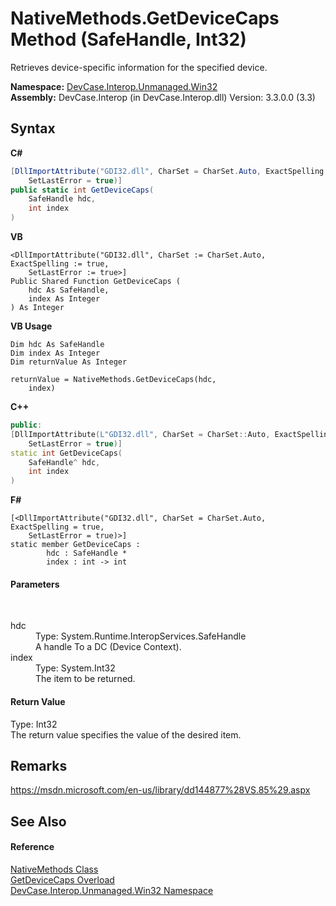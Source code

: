 # NativeMethods.GetDeviceCaps Method (SafeHandle, Int32)
 

Retrieves device-specific information for the specified device.

**Namespace:**&nbsp;<a href="N_DevCase_Interop_Unmanaged_Win32">DevCase.Interop.Unmanaged.Win32</a><br />**Assembly:**&nbsp;DevCase.Interop (in DevCase.Interop.dll) Version: 3.3.0.0 (3.3)

## Syntax

**C#**<br />
``` C#
[DllImportAttribute("GDI32.dll", CharSet = CharSet.Auto, ExactSpelling = true, 
	SetLastError = true)]
public static int GetDeviceCaps(
	SafeHandle hdc,
	int index
)
```

**VB**<br />
``` VB
<DllImportAttribute("GDI32.dll", CharSet := CharSet.Auto, ExactSpelling := true, 
	SetLastError := true>]
Public Shared Function GetDeviceCaps ( 
	hdc As SafeHandle,
	index As Integer
) As Integer
```

**VB Usage**<br />
``` VB Usage
Dim hdc As SafeHandle
Dim index As Integer
Dim returnValue As Integer

returnValue = NativeMethods.GetDeviceCaps(hdc, 
	index)
```

**C++**<br />
``` C++
public:
[DllImportAttribute(L"GDI32.dll", CharSet = CharSet::Auto, ExactSpelling = true, 
	SetLastError = true)]
static int GetDeviceCaps(
	SafeHandle^ hdc, 
	int index
)
```

**F#**<br />
``` F#
[<DllImportAttribute("GDI32.dll", CharSet = CharSet.Auto, ExactSpelling = true, 
	SetLastError = true)>]
static member GetDeviceCaps : 
        hdc : SafeHandle * 
        index : int -> int 

```


#### Parameters
&nbsp;<dl><dt>hdc</dt><dd>Type: System.Runtime.InteropServices.SafeHandle<br />A handle To a DC (Device Context).</dd><dt>index</dt><dd>Type: System.Int32<br />The item to be returned.</dd></dl>

#### Return Value
Type: Int32<br />The return value specifies the value of the desired item.

## Remarks
<a href="https://msdn.microsoft.com/en-us/library/dd144877%28VS.85%29.aspx" target="_blank">https://msdn.microsoft.com/en-us/library/dd144877%28VS.85%29.aspx</a>

## See Also


#### Reference
<a href="T_DevCase_Interop_Unmanaged_Win32_NativeMethods">NativeMethods Class</a><br /><a href="Overload_DevCase_Interop_Unmanaged_Win32_NativeMethods_GetDeviceCaps">GetDeviceCaps Overload</a><br /><a href="N_DevCase_Interop_Unmanaged_Win32">DevCase.Interop.Unmanaged.Win32 Namespace</a><br />